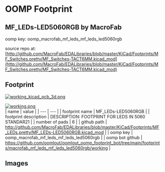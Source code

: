 # OOMP Footprint  
## MF_LEDs-LED5060RGB  by MacroFab  
  
oomp key: oomp_macrofab_mf_leds_mf_leds_led5060rgb  
  
source repo at: [http://github.com/MacroFab/EDALibraries/blob/master/KiCad/Footprints/MF_Switches.pretty/MF_Switches-TACT6MM.kicad_mod](http://github.com/MacroFab/EDALibraries/blob/master/KiCad/Footprints/MF_Switches.pretty/MF_Switches-TACT6MM.kicad_mod)  
## Footprint  
  
[![working_kicad_pcb_3d.png](working_kicad_pcb_3d_600.png)](working_kicad_pcb_3d.png)  
  
[![working.png](working_600.png)](working.png)  
| name | value | 
| --- | --- | 
| footprint name | MF_LEDs-LED5060RGB | 
| footprint description | DESCRIPTION: FOOTPRINT FOR LEDS IN 5060 STANDAR21 | 
| number of pads | 6 | 
| github path | http://github.com/MacroFab/EDALibraries/blob/master/KiCad/Footprints/MF_LEDs.pretty/MF_LEDs-LED5060RGB.kicad_mod | 
| oomp key | oomp_macrofab_mf_leds_mf_leds_led5060rgb | 
| oomp bot github | https://github.com/oomlout/oomlout_oomp_footprint_bot/tree/main/footprints/macrofab_mf_leds_mf_leds_led5060rgb/working | 
## Images  
